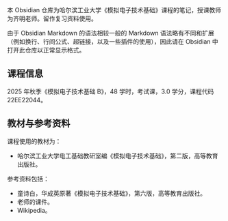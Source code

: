 本 Obsidian 仓库为哈尔滨工业大学《模拟电子技术基础》课程的笔记，授课教师为齐明老师。留作复习资料使用。

由于 Obsidian Markdown 的语法相较一般的 Markdown 语法略有不同和扩展（例如换行、行间公式、超链接，以及一些插件的使用），因此请在 Obsidian 中打开此仓库以正常显示格式。
## 课程信息
2025 年秋季《模拟电子技术基础 B》，48 学时，考试课，3.0 学分，课程代码 22EE22044。
## 教材与参考资料
课程使用的教材为：
- 哈尔滨工业大学电工基础教研室编《模拟电子技术基础》，第二版，高等教育出版社。

参考资料包括：
- 童诗白，华成英原著《模拟电子技术基础》，第六版，高等教育出版社。
- 老师的课件。
- Wikipedia。
